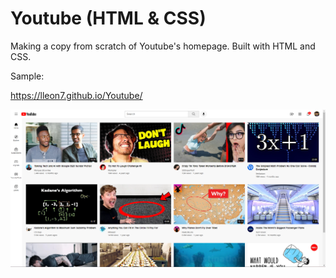 # Youtube (HTML & CSS)

Making a copy from scratch of Youtube's homepage. Built with HTML and CSS. 

Sample: 

<a href="https://lleon7.github.io/Youtube/" target="_blank">https://lleon7.github.io/Youtube/</a>

![Screenshot of my Youtube copy](Sample.png)
